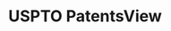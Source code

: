 ---
bigquery: https://console.cloud.google.com/bigquery?p=patents-public-data&d=patentsview&page=dataset
citation: Attribution should be given to PatentsView for use, distribution, or derivative
  works.
code: https://github.com/CSSIP-AIR/PatentsView-Code-Snippets/
contributors: USPTO
cost: None
description: 'PatentsView includes US patent data including raw data (summaries, applications,
  pregrant applications), disambugations of inventors and assignees, and inventor
  gender estimates.  Also foreign priority data, # of figures and sheets, and government
  interest statements.'
documentation: https://patentsview.org/query/builder-faqs
last_edit: Mon, 04 Apr 2022 19:02:57 GMT
location: https://patentsview.org/
maintained_by: USPTO
record_creation_timestamp: 12/2/2020 17:20:46
schema_fields: '[''rawlocation_id'', ''disamb_assignee_id_20191231'', ''text'', ''rawinventor_id'',
  ''disamb_inventor_id_20190312'', ''disamb_inventor_id_20200630'', ''mainclass_id'',
  ''level_three'', ''rel_id'', ''term_extension'', ''series_code'', ''title'', ''sector_title'',
  ''exemplary'', ''filename'', ''relkind'', ''category_id'', ''subsection_id'', ''status'',
  ''disamb_assignee_id_20200331'', ''lawyer_id'', ''disamb_inventor_id_20171226'',
  ''f371_date'', ''disamb_inventor_id_20180528'', ''application_id'', ''rawassignee_id'',
  ''county'', ''name_last'', ''variety'', ''reldocno'', ''country_transformed'', ''abstract'',
  ''classification_level'', ''classification_status'', ''assignee_id'', ''disamb_inventor_id_20200331'',
  ''disamb_inventor_id_20181127'', ''organization_id'', ''attribution_status'', ''disamb_inventor_id_20201229'',
  ''withdrawn'', ''citation_id'', ''subgroup'', ''term_disclaimer'', ''length'', ''doc_type'',
  ''disamb_inventor_id_20171003'', ''disamb_assignee_id_20190820'', ''publication_number'',
  ''subgroup_id'', ''field_id'', ''lname'', ''state'', ''ipc_version_indicator'',
  ''doctype'', ''gi_statement'', ''level_two'', ''disamb_assignee_id_20181127'', ''action_date'',
  ''disamb_inventor_id_20170808'', ''longitude'', ''city'', ''state_fips'', ''subclass'',
  ''disamb_assignee_id_20190312'', ''designation'', ''type'', ''classification_data_source'',
  ''_102_date'', ''num_figures'', ''group'', ''male_flag'', ''disamb_assignee_id_20200630'',
  ''disamb_inventor_id_20170307'', ''rule_47'', ''date'', ''latlong'', ''inventor_id'',
  ''disclaimer_date'', ''uuid'', ''kind'', ''sequence'', ''fname'', ''symbol_position'',
  ''deceased'', ''lapse_of_patent'', ''num'', ''location_id'', ''term_grant'', ''main_group'',
  ''disamb_assignee_id_20191008'', ''group_id'', ''disamb_inventor_id_20191231'',
  ''f102_date'', ''latin_name'', ''num_claims'', ''contract_award_number'', ''applicant_type'',
  ''section'', ''level_one'', ''disamb_inventor_id_20200929'', ''patent_id'', ''disamb_inventor_id_20191008'',
  ''ipc_class'', ''county_fips'', ''latitude'', ''_371_date'', ''name'', ''id'', ''field_title'',
  ''num_sheets'', ''male'', ''country'', ''classification_value'', ''subcategory_id'',
  ''category'', ''disamb_inventor_id_20190820'', ''disamb_assignee_id_20200929'',
  ''role'', ''dependent'', ''number'', ''name_first'', ''section_id'', ''subclass_id'',
  ''organization'']'
shortname: patentsview
tags:
- disambiguation
- United States
- gender
terms_of_use: Creative Commons Attribution 4.0 International License.
timeframe: 1963-1999
title: USPTO PatentsView
uuid: cf1780b1-e265-4e49-8d1d-83b9cfe0fd9a
---
